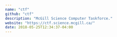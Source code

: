 ```yaml
---
name: "ctf"
github: "ctf"
description: "McGill Science Computer Taskforce."
website: "https://ctf.science.mcgill.ca/"
date: 2018-05-25T12:34:37-04:00
---
```

